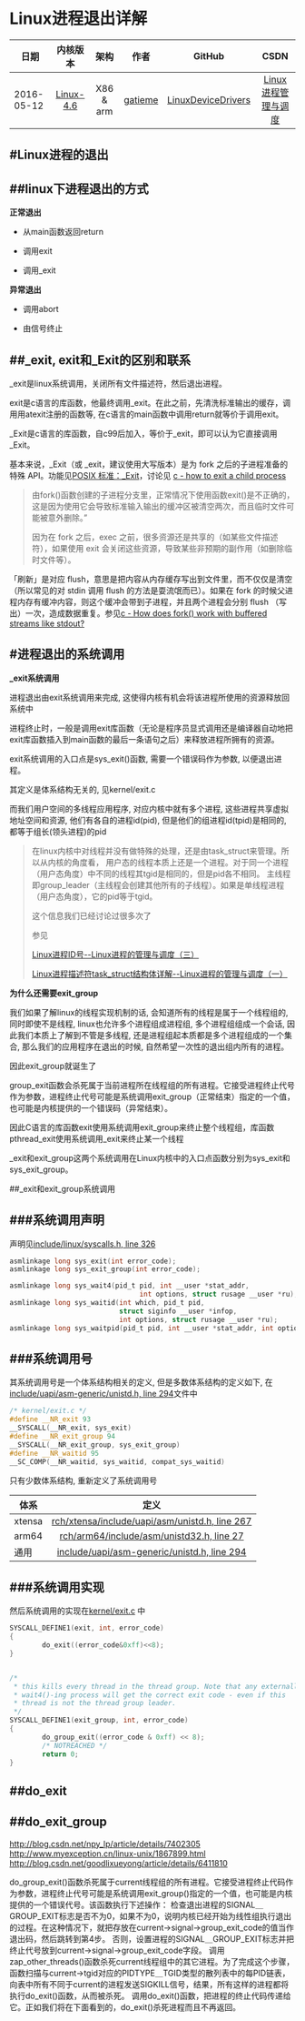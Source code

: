 Linux进程退出详解
=======


| 日期 | 内核版本 | 架构| 作者 | GitHub| CSDN |
| ------------- |:-------------:|:-------------:|:-------------:|:-------------:|:-------------:|
| 2016-05-12 | [Linux-4.6](http://lxr.free-electrons.com/source/?v=4.6) | X86 & arm | [gatieme](http://blog.csdn.net/gatieme) | [LinuxDeviceDrivers](https://github.com/gatieme/LDD-LinuxDeviceDrivers) | [Linux进程管理与调度](http://blog.csdn.net/gatieme/article/category/6225543) |


#Linux进程的退出
-------



##linux下进程退出的方式
-------

**正常退出**

*	从main函数返回return

*	调用exit

*	调用_exit

**异常退出**

*	调用abort

*	由信号终止

##_exit, exit和_Exit的区别和联系
-------

_exit是linux系统调用，关闭所有文件描述符，然后退出进程。

exit是c语言的库函数，他最终调用_exit。在此之前，先清洗标准输出的缓存，调用用atexit注册的函数等, 在c语言的main函数中调用return就等价于调用exit。

_Exit是c语言的库函数，自c99后加入，等价于_exit，即可以认为它直接调用_Exit。


基本来说，_Exit（或 _exit，建议使用大写版本）是为 fork 之后的子进程准备的特殊 API。功能见[POSIX 标准：_Exit](https://link.zhihu.com/?target=http%3A//pubs.opengroup.org/onlinepubs/9699919799/functions/_Exit.html%23)，讨论见 [c - how to exit a child process](https://link.zhihu.com/?target=http%3A//stackoverflow.com/questions/2329640/how-to-exit-a-child-process-exit-vs-exit)

>由fork()函数创建的子进程分支里，正常情况下使用函数exit()是不正确的，这是因为使用它会导致标准输入输出的缓冲区被清空两次，而且临时文件可能被意外删除。”
>
>因为在 fork 之后，exec 之前，很多资源还是共享的（如某些文件描述符），如果使用 exit 会关闭这些资源，导致某些非预期的副作用（如删除临时文件等）。

「刷新」是对应 flush，意思是把内容从内存缓存写出到文件里，而不仅仅是清空（所以常见的对 stdin 调用 flush 的方法是耍流氓而已）。如果在 fork 的时候父进程内存有缓冲内容，则这个缓冲会带到子进程，并且两个进程会分别 flush （写出）一次，造成数据重复。参见[c - How does fork() work with buffered streams like stdout?](https://link.zhihu.com/?target=http%3A//stackoverflow.com/questions/18671525/how-does-fork-work-with-buffered-streams-like-stdout)


#进程退出的系统调用
-------

**_exit系统调用**

进程退出由exit系统调用来完成, 这使得内核有机会将该进程所使用的资源释放回系统中

进程终止时，一般是调用exit库函数（无论是程序员显式调用还是编译器自动地把exit库函数插入到main函数的最后一条语句之后）来释放进程所拥有的资源。

exit系统调用的入口点是sys_exit()函数, 需要一个错误码作为参数, 以便退出进程。

其定义是体系结构无关的, 见kernel/exit.c

而我们用户空间的多线程应用程序, 对应内核中就有多个进程, 这些进程共享虚拟地址空间和资源, 他们有各自的进程id(pid), 但是他们的组进程id(tpid)是相同的, 都等于组长(领头进程)的pid

>在linux内核中对线程并没有做特殊的处理，还是由task_struct来管理。所以从内核的角度看， 用户态的线程本质上还是一个进程。对于同一个进程（用户态角度）中不同的线程其tgid是相同的，但是pid各不相同。 主线程即group_leader（主线程会创建其他所有的子线程）。如果是单线程进程（用户态角度），它的pid等于tgid。
>
>这个信息我们已经讨论过很多次了
>
>参见
>
>[Linux进程ID号--Linux进程的管理与调度（三）](http://blog.csdn.net/gatieme/article/details/51383377#t10)
>
>[Linux进程描述符task_struct结构体详解--Linux进程的管理与调度（一）](http://blog.csdn.net/gatieme/article/details/51383272#t5)

**为什么还需要exit_group**

我们如果了解linux的线程实现机制的话, 会知道所有的线程是属于一个线程组的, 同时即使不是线程, linux也允许多个进程组成进程组, 多个进程组组成一个会话, 因此我们本质上了解到不管是多线程, 还是进程组起本质都是多个进程组成的一个集合, 那么我们的应用程序在退出的时候, 自然希望一次性的退出组内所有的进程。

因此exit_group就诞生了

group_exit函数会杀死属于当前进程所在线程组的所有进程。它接受进程终止代号作为参数，进程终止代号可能是系统调用exit_group（正常结束）指定的一个值，也可能是内核提供的一个错误码（异常结束）。 



因此C语言的库函数exit使用系统调用exit_group来终止整个线程组，库函数pthread_exit使用系统调用_exit来终止某一个线程

_exit和exit_group这两个系统调用在Linux内核中的入口点函数分别为sys_exit和sys_exit_group。



##_exit和exit_group系统调用

###系统调用声明
-------

声明见[include/linux/syscalls.h, line 326](http://lxr.free-electrons.com/source/include/linux/syscalls.h#L326)
```c
asmlinkage long sys_exit(int error_code);
asmlinkage long sys_exit_group(int error_code);

asmlinkage long sys_wait4(pid_t pid, int __user *stat_addr,
                                int options, struct rusage __user *ru);
asmlinkage long sys_waitid(int which, pid_t pid,
                           struct siginfo __user *infop,
                           int options, struct rusage __user *ru);
asmlinkage long sys_waitpid(pid_t pid, int __user *stat_addr, int options);
```


###系统调用号
-------

其系统调用号是一个体系结构相关的定义, 但是多数体系结构的定义如下, 在[include/uapi/asm-generic/unistd.h, line 294](http://lxr.free-electrons.com/source/include/uapi/asm-generic/unistd.h?v=4.6#L294)文件中
```c
/* kernel/exit.c */
#define __NR_exit 93
__SYSCALL(__NR_exit, sys_exit)
#define __NR_exit_group 94
__SYSCALL(__NR_exit_group, sys_exit_group)
#define __NR_waitid 95
__SC_COMP(__NR_waitid, sys_waitid, compat_sys_waitid)
```
只有少数体系结构, 重新定义了系统调用号


| 体系 | 定义 |
| ------------- |:-------------:|
| xtensa | [rch/xtensa/include/uapi/asm/unistd.h, line 267](http://lxr.free-electrons.com/source/arch/xtensa/include/uapi/asm/unistd.h?v=4.6#L267) |
| arm64 | [rch/arm64/include/asm/unistd32.h, line 27](http://lxr.free-electrons.com/source/arch/arm64/include/asm/unistd32.h?v=4.6#L27) |
| 通用 | [include/uapi/asm-generic/unistd.h, line 294](http://lxr.free-electrons.com/source/include/uapi/asm-generic/unistd.h?v=4.6#L294) |


###系统调用实现
-------

然后系统调用的实现在[kernel/exit.c](http://lxr.free-electrons.com/source/kernel/exit.c?v=4.6) 中

```c
SYSCALL_DEFINE1(exit, int, error_code)
{
        do_exit((error_code&0xff)<<8);
}


/*
 * this kills every thread in the thread group. Note that any externally
 * wait4()-ing process will get the correct exit code - even if this
 * thread is not the thread group leader.
 */
SYSCALL_DEFINE1(exit_group, int, error_code)
{
        do_group_exit((error_code & 0xff) << 8);
        /* NOTREACHED */
        return 0;
}
```


##do_exit
-------

##do_exit_group
-------
http://blog.csdn.net/npy_lp/article/details/7402305
http://www.myexception.cn/linux-unix/1867899.html
http://blog.csdn.net/goodlixueyong/article/details/6411810



do_group_exit()函数杀死属于current线程组的所有进程。它接受进程终止代码作为参数，进程终止代号可能是系统调用exit_group()指定的一个值，也可能是内核提供的一个错误代号。该函数执行下述操作：
检查退出进程的SIGNAL＿GROUP_EXIT标志是否不为0，如果不为0，说明内核已经开始为线性组执行退出的过程。在这种情况下，就把存放在current->signal->group_exit_code的值当作退出码，然后跳转到第4步。
否则，设置进程的SIGNAL＿GROUP_EXIT标志并把终止代号放到current->signal->group_exit_code字段。
调用zap_other_threads()函数杀死current线程组中的其它进程。为了完成这个步骤，函数扫描与current->tgid对应的PIDTYPE＿TGID类型的散列表中的每PID链表，向表中所有不同于current的进程发送SIGKILL信号，结果，所有这样的进程都将执行do_exit()函数，从而被杀死。
调用do_exit()函数，把进程的终止代码传递给它。正如我们将在下面看到的，do_exit()杀死进程而且不再返回。
